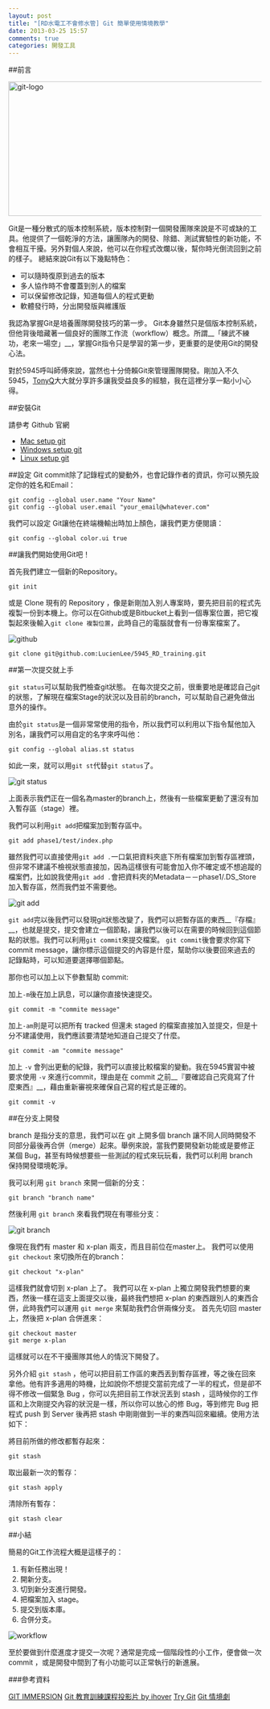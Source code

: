 ```yaml
---
layout: post
title: "[RD水電工不會修水管] Git 簡單使用情境教學"
date: 2013-03-25 15:57
comments: true
categories: 開發工具
---
```

##前言

<a href="http://www.flickr.com/photos/43616380@N07/8673251944/" title="Flickr 上 lkiral 的 git-logo"><img src="http://farm9.staticflickr.com/8524/8673251944_0e3ca1f1f3_z.jpg" width="640" height="267" alt="git-logo"></a>

Git是一種分散式的版本控制系統，版本控制對一個開發團隊來說是不可或缺的工具。他提供了一個乾淨的方法，讓團隊內的開發、除錯、測試實驗性的新功能，不會相互干擾。另外對個人來說，他可以在你程式改爛以後，幫你時光倒流回到之前的樣子。
總結來說Git有以下幾點特色：

*	可以隨時復原到過去的版本
*	多人協作時不會覆蓋到別人的檔案
*	可以保留修改記錄，知道每個人的程式更動
*	軟體發行時，分出開發版與維護版

我認為掌握Git是培養團隊開發技巧的第一步。
Git本身雖然只是個版本控制系統，但他背後暗藏著一個良好的團隊工作流（workflow）概念。所謂__「練武不練功，老來一場空」__，掌握Git指令只是學習的第一步，更重要的是使用Git的開發心法。

對於5945呼叫師傅來說，當然也十分倚賴Git來管理團隊開發。剛加入不久5945，[TonyQ]大大就分享許多讓我受益良多的經驗，我在這裡分享一點小小心得。

<!--more-->

##安裝Git

請參考 Github 官網

* [Mac setup git]
* [Windows setup git]
* [Linux setup git]


[Mac setup git]: http://help.github.com/mac-set-up-git/
[Windows setup git]: http://help.github.com/win-set-up-git/
[Linux setup git]: http://help.github.com/linux-set-up-git/


##設定
Git commit除了記錄程式的變動外，也會記錄作者的資訊，你可以預先設定你的姓名和Email：

	git config --global user.name "Your Name"
	git config --global user.email "your_email@whatever.com"

我們可以設定 Git讓他在終端機輸出時加上顏色，讓我們更方便閱讀：

	git config --global color.ui true


##讓我們開始使用Git吧！

首先我們建立一個新的Repository。

	git init

或是 Clone 現有的 Repository ，像是新剛加入別人專案時，要先把目前的程式先複製一份到本機上。你可以在Github或是Bitbucket上看到一個專案位置，把它複製起來後輸入`git clone 複製位置`，此時自己的電腦就會有一份專案檔案了。

![github](http://farm9.staticflickr.com/8522/8671665547_35020ba137_z.jpg)

	git clone git@github.com:LucienLee/5945_RD_training.git


##第一次提交就上手

`git status`可以幫助我們檢查git狀態。
在每次提交之前，很重要地是確認自己git的狀態，了解現在檔案Stage的狀況以及目前的branch，可以幫助自己避免做出意外的操作。

由於`git status`是一個非常常使用的指令，所以我們可以利用以下指令幫他加入別名，讓我們可以用自定的名字來呼叫他：

	git config --global alias.st status

如此一來，就可以用`git st`代替`git status`了。

![git status](http://farm9.staticflickr.com/8531/8671712357_27e67402d1_z.jpg)

上面表示我們正在一個名為master的branch上，然後有一些檔案更動了還沒有加入暫存區（stage）裡。

我們可以利用`git add`把檔案加到暫存區中。

	git add phase1/test/index.php

雖然我們可以直接使用`git add .`一口氣把資料夾底下所有檔案加到暫存區裡頭，但非常不建議不檢視狀態直接加，因為這樣很有可能會加入你不確定或不想追蹤的檔案們，比如說我使用`git add .`會把資料夾的Metadata－－phase1/.DS_Store加入暫存區，然而我們並不需要他。

![git add](http://farm9.staticflickr.com/8384/8671794541_128ba186c7_z.jpg)

`git add`完以後我們可以發現git狀態改變了，我們可以把暫存區的東西__『存檔』__，也就是提交，提交會建立一個節點，讓我們以後可以在需要的時候回到這個節點的狀態。我們可以利用`git commit`來提交檔案。
`git commit`後會要求你寫下commit message，讓你標示這個提交的內容是什麼，幫助你以後要回來過去的記錄點時，可以知道要選擇哪個節點。

那你也可以加上以下參數幫助 commit:

加上`-m`後在加上訊息，可以讓你直接快速提交。

	git commit -m "commite message"

加上`-am`則是可以把所有 tracked 但還未 staged 的檔案直接加入並提交，但是十分不建議使用，我們應該要清楚地知道自己提交了什麼。

	git commit -am "commite message"

加上 `-v` 會列出更動的紀錄，我們可以直接比較檔案的變動。我在5945實習中被要求使用 `-v` 來進行commit，理由是在 commit 之前__『要確認自己究竟寫了什麼東西』__，藉由重新審視來確保自己寫的程式是正確的。

	git commit -v



##在分支上開發

branch 是指分支的意思，我們可以在 git 上開多個 branch 讓不同人同時開發不同部分最後再合併（merge）起來。舉例來說，當我們要開發新功能或是要修正某個 Bug，甚至有時候想要些一些測試的程式來玩玩看，我們可以利用 branch 保持開發環境乾淨。

我可以利用 `git branch` 來開一個新的分支：

	git branch "branch name"

然後利用 `git branch` 來看我們現在有哪些分支：

![git branch](http://farm9.staticflickr.com/8393/8671903821_5e3e453547_z.jpg)

像現在我們有 master 和 x-plan 兩支，而且目前位在master上。
我們可以使用 `git checkout` 來切換所在的branch：

	git checkout "x-plan"

這樣我們就會切到 x-plan 上了。
我們可以在 x-plan 上獨立開發我們想要的東西，然後一樣在這支上面提交以後，最終我們想把 x-plan 的東西跟別人的東西合併，此時我們可以運用 `git merge` 來幫助我們合併兩條分支。
首先先切回 master 上，然後把 x-plan 合併進來：

	git checkout master
	git merge x-plan

這樣就可以在不干擾團隊其他人的情況下開發了。

另外介紹 `git stash` ，他可以把目前工作區的東西丟到暫存區裡，等之後在回來拿他。他有許多適用的時機，比如說你不想提交當前完成了一半的程式，但是卻不得不修改一個緊急 Bug ，你可以先把目前工作狀況丟到 stash ，這時候你的工作區和上次剛提交內容的狀況是一樣，所以你可以放心的修 Bug，等到修完 Bug 把程式 push 到 Server 後再把 stash 中剛剛做到一半的東西叫回來繼續。使用方法如下：

將目前所做的修改都暫存起來：

	git stash

取出最新一次的暫存：

	git stash apply

清除所有暫存：

	git stash clear


##小結

簡易的Git工作流程大概是這樣子的：

1. 有新任務出現！
2. 開新分支。
3. 切到新分支進行開發。
4. 把檔案加入 stage。
5. 提交到版本庫。
6. 合併分支。

![workflow](http://farm9.staticflickr.com/8523/8673174076_b2aa77a843_z.jpg)

至於要做到什麼進度才提交一次呢？通常是完成一個階段性的小工作，便會做一次 commit ，或是開發中間到了有小功能可以正常執行的新進展。







###參考資料

[GIT IMMERSION](https://gitimmersion-apputu.rhcloud.com/index.html)
[Git 教育訓練課程投影片 by ihover](http://ihower.tw/blog/archives/6696)
[Try Git](http://try.github.com/)
[Git 情境劇](http://blog.gogojimmy.net/2012/02/29/git-scenario/)

[TonyQ]: https://www.facebook.com/tonylovejava